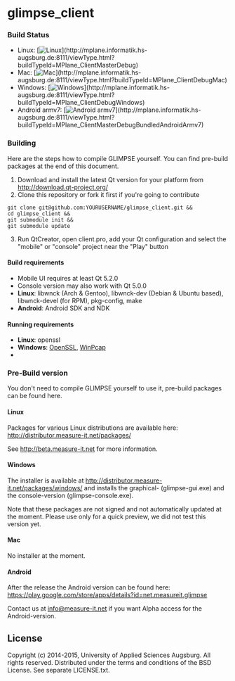 glimpse_client
==============

### Build Status
* Linux: [![Linux](http://mplane.informatik.hs-augsburg.de:8111/app/rest/builds/buildType:(id:MPlane_ClientMasterDebug)/statusIcon)](http://mplane.informatik.hs-augsburg.de:8111/viewType.html?buildTypeId=MPlane_ClientMasterDebug)
* Mac: [![Mac](http://mplane.informatik.hs-augsburg.de:8111/app/rest/builds/buildType:(id:MPlane_ClientDebugMac)/statusIcon)](http://mplane.informatik.hs-augsburg.de:8111/viewType.html?buildTypeId=MPlane_ClientDebugMac)
* Windows: [![Windows](http://mplane.informatik.hs-augsburg.de:8111/app/rest/builds/buildType:(id:MPlane_ClientDebugWindows)/statusIcon)](http://mplane.informatik.hs-augsburg.de:8111/viewType.html?buildTypeId=MPlane_ClientDebugWindows) 
* Android armv7: [![Android armv7](http://mplane.informatik.hs-augsburg.de:8111/app/rest/builds/buildType:(id:MPlane_ClientMasterDebugBundledAndroidArmv7)/statusIcon)](http://mplane.informatik.hs-augsburg.de:8111/viewType.html?buildTypeId=MPlane_ClientMasterDebugBundledAndroidArmv7) 

### Building
Here are the steps how to compile GLIMPSE yourself. You can find pre-build packages at the end of this document.

1. Download and install the latest Qt version for your platform from http://download.qt-project.org/
2. Clone this repository or fork it first if you're going to contribute
```
git clone git@github.com:YOURUSERNAME/glimpse_client.git && 
cd glimpse_client &&
git submodule init && 
git submodule update
```
3. Run QtCreator, open client.pro, add your Qt configuration and select the "mobile" or "console" project near the "Play" button

#### Build requirements
* Mobile UI requires at least Qt 5.2.0
* Console version may also work with Qt 5.0.0
* **Linux**: libwnck (Arch & Gentoo), libwnck-dev (Debian & Ubuntu based), libwnck-devel (for RPM), pkg-config, make
* **Android**: Android SDK and NDK

#### Running requirements
* **Linux**: openssl
* **Windows**: [OpenSSL](http://slproweb.com/products/Win32OpenSSL.html), [WinPcap](http://www.winpcap.org/install/default.htm)
* 
### Pre-Build version
You don't need to compile GLIMPSE yourself to use it, pre-build packages can be found here.

#### Linux
Packages for various Linux distributions are available here: http://distributor.measure-it.net/packages/

See http://beta.measure-it.net for more information.

#### Windows
The installer is available at http://distributor.measure-it.net/packages/windows/ and installs the graphical- (glimpse-gui.exe) and the console-version (glimpse-console.exe). 

Note that these packages are not signed and not automatically updated at the moment. Please use only for a quick preview, we did not test this version yet.

#### Mac
No installer at the moment.

#### Android
After the release the Android version can be found here: https://play.google.com/store/apps/details?id=net.measureit.glimpse

Contact us at info@measure-it.net if you want Alpha access for the Android-version.

## License
Copyright (c) 2014-2015, University of Applied Sciences Augsburg.
All rights reserved. Distributed under the terms and conditions of the BSD License. See separate LICENSE.txt.
